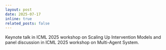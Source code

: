 ```yaml
---
layout: post
date: 2025-07-17
inline: true
related_posts: false
---
```


Keynote talk in ICML 2025 workshop on Scaling Up Intervention Models and panel discussion in ICML 2025 workshop on Multi-Agent System.
